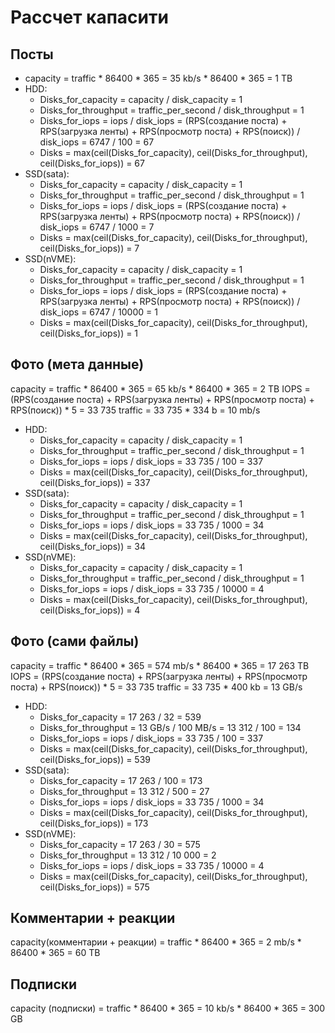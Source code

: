 # Рассчет капасити
## Посты
- capacity = traffic * 86400 * 365 = 35 kb/s * 86400 * 365 = 1 TB
- HDD: 
  - Disks_for_capacity = capacity / disk_capacity = 1
  - Disks_for_throughput = traffic_per_second / disk_throughput = 1
  - Disks_for_iops = iops / disk_iops = (RPS(создание поста) + RPS(загрузка ленты) + RPS(просмотр поста) + RPS(поиск)) / disk_iops = 6747 / 100 = 67
  - Disks = max(ceil(Disks_for_capacity), ceil(Disks_for_throughput), ceil(Disks_for_iops)) = 67
- SSD(sata):
  - Disks_for_capacity = capacity / disk_capacity = 1
  - Disks_for_throughput = traffic_per_second / disk_throughput = 1
  - Disks_for_iops = iops / disk_iops = (RPS(создание поста) + RPS(загрузка ленты) + RPS(просмотр поста) + RPS(поиск)) / disk_iops = 6747 / 1000 = 7
  - Disks = max(ceil(Disks_for_capacity), ceil(Disks_for_throughput), ceil(Disks_for_iops)) = 7
- SSD(nVME):
  - Disks_for_capacity = capacity / disk_capacity = 1
  - Disks_for_throughput = traffic_per_second / disk_throughput = 1
  - Disks_for_iops = iops / disk_iops = (RPS(создание поста) + RPS(загрузка ленты) + RPS(просмотр поста) + RPS(поиск)) / disk_iops = 6747 / 10000 = 1
  - Disks = max(ceil(Disks_for_capacity), ceil(Disks_for_throughput), ceil(Disks_for_iops)) = 1
## Фото (мета данные)
capacity = traffic * 86400 * 365 = 65 kb/s * 86400 * 365 = 2 TB
IOPS = (RPS(создание поста) + RPS(загрузка ленты) + RPS(просмотр поста) + RPS(поиск)) * 5 = 33 735
traffic = 33 735 * 334 b = 10 mb/s
- HDD: 
  - Disks_for_capacity = capacity / disk_capacity = 1
  - Disks_for_throughput = traffic_per_second / disk_throughput = 1
  - Disks_for_iops = iops / disk_iops = 33 735 / 100 = 337
  - Disks = max(ceil(Disks_for_capacity), ceil(Disks_for_throughput), ceil(Disks_for_iops)) = 337
- SSD(sata):
  - Disks_for_capacity = capacity / disk_capacity = 1
  - Disks_for_throughput = traffic_per_second / disk_throughput = 1
  - Disks_for_iops = iops / disk_iops = 33 735 / 1000 = 34
  - Disks = max(ceil(Disks_for_capacity), ceil(Disks_for_throughput), ceil(Disks_for_iops)) = 34
- SSD(nVME):
  - Disks_for_capacity = capacity / disk_capacity = 1
  - Disks_for_throughput = traffic_per_second / disk_throughput = 1
  - Disks_for_iops = iops / disk_iops =  33 735 / 10000 = 4
  - Disks = max(ceil(Disks_for_capacity), ceil(Disks_for_throughput), ceil(Disks_for_iops)) = 4
## Фото (сами файлы)
capacity = traffic * 86400 * 365 = 574 mb/s * 86400 * 365 = 17 263 TB
IOPS = (RPS(создание поста) + RPS(загрузка ленты) + RPS(просмотр поста) + RPS(поиск)) * 5 = 33 735
traffic = 33 735 * 400 kb = 13 GB/s

- HDD: 
  - Disks_for_capacity = 17 263 / 32 = 539
  - Disks_for_throughput = 13 GB/s / 100 MB/s = 13 312 / 100 = 134
  - Disks_for_iops = iops / disk_iops = 33 735 / 100 = 337
  - Disks = max(ceil(Disks_for_capacity), ceil(Disks_for_throughput), ceil(Disks_for_iops)) = 539
- SSD(sata):
  - Disks_for_capacity = 17 263 / 100 = 173
  - Disks_for_throughput = 13 312 / 500 = 27
  - Disks_for_iops = iops / disk_iops = 33 735 / 1000 = 34
  - Disks = max(ceil(Disks_for_capacity), ceil(Disks_for_throughput), ceil(Disks_for_iops)) = 173
- SSD(nVME):
  - Disks_for_capacity = 17 263 / 30 = 575
  - Disks_for_throughput = 13 312 / 10 000 = 2
  - Disks_for_iops = iops / disk_iops =  33 735 / 10000 = 4
  - Disks = max(ceil(Disks_for_capacity), ceil(Disks_for_throughput), ceil(Disks_for_iops)) = 575

## Комментарии + реакции
capacity(комментарии + реакции) = traffic * 86400 * 365 = 2 mb/s * 86400 * 365 = 60 TB
## Подписки
capacity (подписки) = traffic * 86400 * 365 = 10 kb/s * 86400 * 365 = 300 GB
